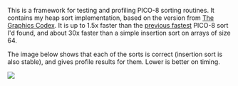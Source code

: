 This is a framework for testing and profiling PICO-8 sorting routines. It contains my heap sort
implementation, based on the version from [The Graphics Codex](htts://graphicscodex.com). It is
up to 1.5x faster than the [previous fastest](http://www.lexaloffle.com/bbs/?tid=2477) PICO-8
sort I'd found, and about 30x faster than a simple insertion sort on arrays of size 64.

The image below shows that each of the sorts is correct (insertion sort is also stable), and
gives profile results for them. Lower is better on timing.

![](https://github.com/morgan3d/misc/blob/master/p8sort/result.png?raw=true)
